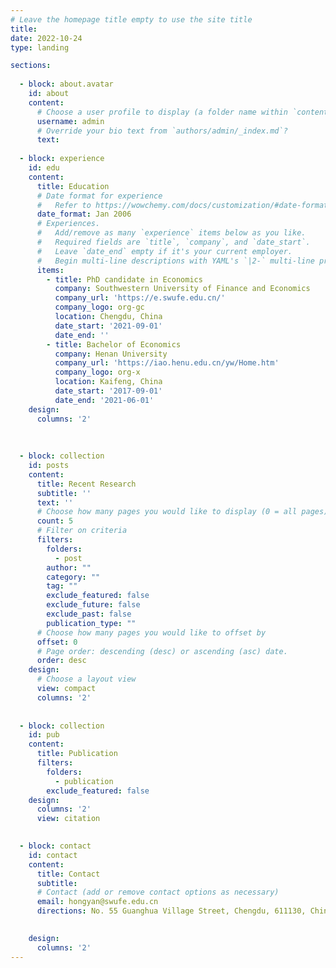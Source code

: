 ```yaml
---
# Leave the homepage title empty to use the site title
title:
date: 2022-10-24
type: landing

sections:
  
  - block: about.avatar
    id: about
    content:
      # Choose a user profile to display (a folder name within `content/authors/`)
      username: admin
      # Override your bio text from `authors/admin/_index.md`?
      text:
 
  - block: experience
    id: edu
    content:
      title: Education
      # Date format for experience
      #   Refer to https://wowchemy.com/docs/customization/#date-format
      date_format: Jan 2006
      # Experiences.
      #   Add/remove as many `experience` items below as you like.
      #   Required fields are `title`, `company`, and `date_start`.
      #   Leave `date_end` empty if it's your current employer.
      #   Begin multi-line descriptions with YAML's `|2-` multi-line prefix.
      items:
        - title: PhD candidate in Economics
          company: Southwestern University of Finance and Economics
          company_url: 'https://e.swufe.edu.cn/'
          company_logo: org-gc
          location: Chengdu, China
          date_start: '2021-09-01'
          date_end: ''
        - title: Bachelor of Economics
          company: Henan University
          company_url: 'https://iao.henu.edu.cn/yw/Home.htm'
          company_logo: org-x
          location: Kaifeng, China
          date_start: '2017-09-01'
          date_end: '2021-06-01'
    design:
      columns: '2'
      
      
      
  - block: collection
    id: posts
    content:
      title: Recent Research
      subtitle: ''
      text: ''
      # Choose how many pages you would like to display (0 = all pages)
      count: 5
      # Filter on criteria
      filters:
        folders:
          - post
        author: ""
        category: ""
        tag: ""
        exclude_featured: false
        exclude_future: false
        exclude_past: false
        publication_type: ""
      # Choose how many pages you would like to offset by
      offset: 0
      # Page order: descending (desc) or ascending (asc) date.
      order: desc
    design:
      # Choose a layout view
      view: compact
      columns: '2'
 
 
  - block: collection
    id: pub
    content:
      title: Publication
      filters:
        folders:
          - publication
        exclude_featured: false
    design:
      columns: '2'
      view: citation

 
  - block: contact
    id: contact
    content:
      title: Contact
      subtitle:
      # Contact (add or remove contact options as necessary)
      email: hongyan@swufe.edu.cn
      directions: No. 55 Guanghua Village Street, Chengdu, 611130, China

      
    design:
      columns: '2'
---
```

